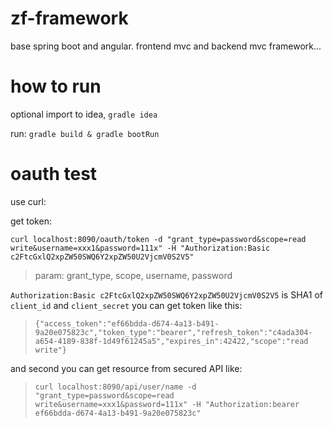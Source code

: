 # zf-framework
base spring boot and angular. frontend mvc and backend mvc framework...
# how to run
optional import to idea, `gradle idea`

run: `gradle build & gradle bootRun`

# oauth test
use curl:

get token:

`curl localhost:8090/oauth/token -d "grant_type=password&scope=read write&username=xxx1&password=111x" -H "Authorization:Basic c2FtcGxlQ2xpZW50SWQ6Y2xpZW50U2VjcmV0S2V5"`
> param:
grant_type, scope, username, password

`Authorization:Basic c2FtcGxlQ2xpZW50SWQ6Y2xpZW50U2VjcmV0S2V5` is SHA1 of `client_id` and `client_secret`
you can get token like this:
>`{"access_token":"ef66bdda-d674-4a13-b491-9a20e075823c","token_type":"bearer","refresh_token":"c4ada304-a654-4189-838f-1d49f61245a5","expires_in":42422,"scope":"read write"}`

and second you can get resource from secured API like:
> `curl localhost:8090/api/user/name -d "grant_type=password&scope=read write&username=xxx1&password=111x" -H "Authorization:bearer ef66bdda-d674-4a13-b491-9a20e075823c"`
